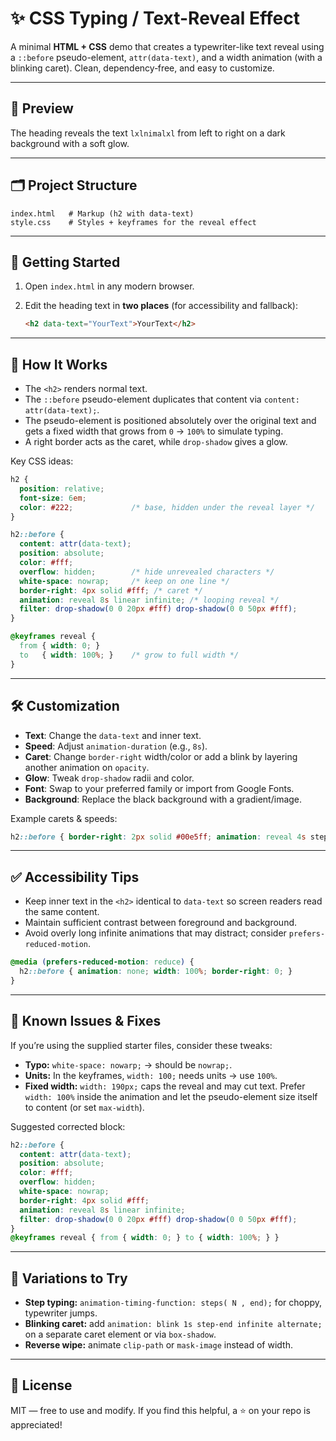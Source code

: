 # ✨ CSS Typing / Text-Reveal Effect

A minimal **HTML + CSS** demo that creates a typewriter-like text reveal using a `::before` pseudo-element, `attr(data-text)`, and a width animation (with a blinking caret). Clean, dependency‑free, and easy to customize.

---

## 📸 Preview

The heading reveals the text `lxlnimalxl` from left to right on a dark background with a soft glow.

---

## 🗂 Project Structure

```
index.html   # Markup (h2 with data-text)
style.css    # Styles + keyframes for the reveal effect
```

---

## 🚀 Getting Started

1. Open `index.html` in any modern browser.
2. Edit the heading text in **two places** (for accessibility and fallback):

   ```html
   <h2 data-text="YourText">YourText</h2>
   ```

---

## 🧠 How It Works

* The `<h2>` renders normal text.
* The `::before` pseudo-element duplicates that content via `content: attr(data-text);`.
* The pseudo-element is positioned absolutely over the original text and gets a fixed width that grows from `0` → `100%` to simulate typing.
* A right border acts as the caret, while `drop-shadow` gives a glow.

Key CSS ideas:

```css
h2 {
  position: relative;
  font-size: 6em;
  color: #222;             /* base, hidden under the reveal layer */
}

h2::before {
  content: attr(data-text);
  position: absolute;
  color: #fff;
  overflow: hidden;        /* hide unrevealed characters */
  white-space: nowrap;     /* keep on one line */
  border-right: 4px solid #fff; /* caret */
  animation: reveal 8s linear infinite; /* looping reveal */
  filter: drop-shadow(0 0 20px #fff) drop-shadow(0 0 50px #fff);
}

@keyframes reveal {
  from { width: 0; }
  to   { width: 100%; }    /* grow to full width */
}
```

---

## 🛠 Customization

* **Text**: Change the `data-text` and inner text.
* **Speed**: Adjust `animation-duration` (e.g., `8s`).
* **Caret**: Change `border-right` width/color or add a blink by layering another animation on `opacity`.
* **Glow**: Tweak `drop-shadow` radii and color.
* **Font**: Swap to your preferred family or import from Google Fonts.
* **Background**: Replace the black background with a gradient/image.

Example carets & speeds:

```css
h2::before { border-right: 2px solid #00e5ff; animation: reveal 4s steps(30, end) infinite; }
```

---

## ✅ Accessibility Tips

* Keep inner text in the `<h2>` identical to `data-text` so screen readers read the same content.
* Maintain sufficient contrast between foreground and background.
* Avoid overly long infinite animations that may distract; consider `prefers-reduced-motion`.

```css
@media (prefers-reduced-motion: reduce) {
  h2::before { animation: none; width: 100%; border-right: 0; }
}
```

---

## 🧩 Known Issues & Fixes

If you’re using the supplied starter files, consider these tweaks:

* **Typo:** `white-space: nowarp;` → should be `nowrap;`.
* **Units:** In the keyframes, `width: 100;` needs units → use `100%`.
* **Fixed width:** `width: 190px;` caps the reveal and may cut text. Prefer `width: 100%` inside the animation and let the pseudo-element size itself to content (or set `max-width`).

Suggested corrected block:

```css
h2::before {
  content: attr(data-text);
  position: absolute;
  color: #fff;
  overflow: hidden;
  white-space: nowrap;
  border-right: 4px solid #fff;
  animation: reveal 8s linear infinite;
  filter: drop-shadow(0 0 20px #fff) drop-shadow(0 0 50px #fff);
}
@keyframes reveal { from { width: 0; } to { width: 100%; } }
```

---

## 🧪 Variations to Try

* **Step typing:** `animation-timing-function: steps( N , end);` for choppy, typewriter jumps.
* **Blinking caret:** add `animation: blink 1s step-end infinite alternate;` on a separate caret element or via `box-shadow`.
* **Reverse wipe:** animate `clip-path` or `mask-image` instead of width.

---

## 📄 License

MIT — free to use and modify. If you find this helpful, a ⭐ on your repo is appreciated!
